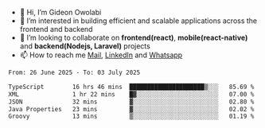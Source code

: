 - 👋 Hi, I’m Gideon Owolabi
- 👀 I’m interested in building efficient and scalable applications across the frontend and backend
- 💞️ I’m looking to collaborate on <b>frontend(react)</b>, <b>mobile(react-native)</b> and <b>backend(Nodejs, Laravel)</b> projects
- 📫 How to reach me <a href="mailto:gideoniyin2021@gmail.com">Mail</a>, <a href="https://www.linkedin.com/in/gideon-owolabi-9b667a232/">LinkedIn</a> and <a href="https://wa.me/2348055377085">Whatsapp</a>

<!---
gude1/gude1 is a ✨ special ✨ repository because its `README.md` (this file) appears on your GitHub profile.
You can click the Preview link to take a look at your changes.
--->

<!--START_SECTION:waka-->

```txt
From: 26 June 2025 - To: 03 July 2025

TypeScript        16 hrs 46 mins  █████████████████████▒░░░   85.69 %
XML               1 hr 22 mins    █▓░░░░░░░░░░░░░░░░░░░░░░░   07.00 %
JSON              32 mins         ▓░░░░░░░░░░░░░░░░░░░░░░░░   02.80 %
Java Properties   23 mins         ▓░░░░░░░░░░░░░░░░░░░░░░░░   02.02 %
Groovy            13 mins         ▒░░░░░░░░░░░░░░░░░░░░░░░░   01.19 %
```

<!--END_SECTION:waka-->
